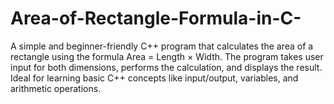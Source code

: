 # Area-of-Rectangle-Formula-in-C-
A simple and beginner-friendly C++ program that calculates the area of a rectangle using the formula Area = Length × Width. The program takes user input for both dimensions, performs the calculation, and displays the result. Ideal for learning basic C++ concepts like input/output, variables, and arithmetic operations.
